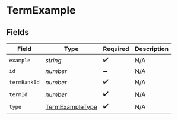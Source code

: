 # TermExample


## Fields

| Field                                                     | Type                                                      | Required                                                  | Description                                               |
| --------------------------------------------------------- | --------------------------------------------------------- | --------------------------------------------------------- | --------------------------------------------------------- |
| `example`                                                 | *string*                                                  | :heavy_check_mark:                                        | N/A                                                       |
| `id`                                                      | *number*                                                  | :heavy_minus_sign:                                        | N/A                                                       |
| `termBankId`                                              | *number*                                                  | :heavy_check_mark:                                        | N/A                                                       |
| `termId`                                                  | *number*                                                  | :heavy_check_mark:                                        | N/A                                                       |
| `type`                                                    | [TermExampleType](../../models/shared/termexampletype.md) | :heavy_check_mark:                                        | N/A                                                       |